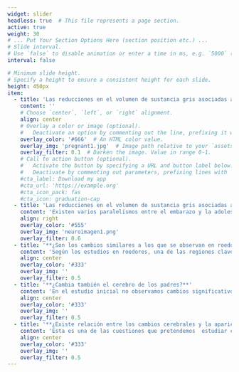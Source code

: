 ```yaml
---
widget: slider
headless: true  # This file represents a page section.
active: true
weight: 30
# ... Put Your Section Options Here (section position etc.) ...
# Slide interval.
# Use `false` to disable animation or enter a time in ms, e.g. `5000` (5s).
interval: false

# Minimum slide height.
# Specify a height to ensure a consistent height for each slide.
height: 450px
item:
  - title: 'Las reducciones en el volumen de sustancia gris asociadas al embarazo, **¿son similares a las que ocurrían durante la adolescencia?**'
    content: ''
    # Choose `center`, `left`, or `right` alignment.
    align: center
    # Overlay a color or image (optional).
    #   Deactivate an option by commenting out the line, prefixing it with `#`.
    overlay_color: '#666'  # An HTML color value.
    overlay_img: 'pregnant1.jpg'  # Image path relative to your `assets/media/` folder
    overlay_filter: 0.1  # Darken the image. Value in range 0-1.
    # Call to action button (optional).
    #   Activate the button by specifying a URL and button label below.
    #   Deactivate by commenting out parameters, prefixing lines with `#`.
    #cta_label: Download my app
    #cta_url: 'https://example.org'
    #cta_icon_pack: fas
    #cta_icon: graduation-cap
  - title: 'Las reducciones en el volumen de sustancia gris asociadas al embarazo, **¿son similares a las que ocurrían durante la adolescencia?**'
    content: 'Existen varios paralelismos entre el embarazo y la adolescencia: ambas etapas vitales se caracterizan por cambios físicos rápidos, grandes fluctuaciones hormonales, una mayor incidencia de trastornos mentales y reducciones en el volumen de sustancia gris. En un artículo publicado en 2019, indicamos que los cambios anatómicos asociados al embarazo son similares en magnitud y forma a los que se producen durante la adolescencia [(4)](https://pubmed.ncbi.nlm.nih.gov/30663172/).'
    align: right
    overlay_color: '#555'
    overlay_img: 'neuroimagen1.png'
    overlay_filter: 0.6
  - title: '**¿Son los cambios similares a los que se observan en roedores?**'
    content: 'Según los estudios en roedores, una de las regiones clave del circuito maternal es el núcleo accumbens; área central del circuito mesolímbico dopaminérgico. Estos estudios indican que las fluctuaciones hormonales asociadas al embarazo y al parto producen cambios en la anatomía y función del núcleo accumbens, facilitando el inicio de la conducta maternal. Según la literatura animal, estos cambios presumiblemente “convierten” a las crías en el estímulo apetitivo más relevante para la madre durante el posparto.  En un estudio publicado en 2020 demostramos que en mujeres la anatomía de esta estructura subcortical también se modifica durante el embarazo y que cuanto mayor es el cambio anatómico mayor es la respuesta funcional de esta región ante estímulos asociados al bebé [(5)](https://www.sciencedirect.com/science/article/pii/S030645301931248X?via%3Dihub).'
    align: center
    overlay_color: '#333'
    overlay_img: ''
    overlay_filter: 0.5
  - title: '**¿Cambia también el cerebro de los padres?**'
    content: 'En el estudio inicial no observamos cambios significativos en el volumen cerebral de los padres. Sin embargo, cuando ploteábamos las distribuciones de cambios anatómicos en madres, padres y controles, podíamos observar que la distribución de la muestra de padres se situaba entre la de madres y la de controles; algunos padres mostraban reducciones en el volumen de sustancia gris y otros no. En un estudio publicado en 2021, en el que utilizamos métodos basados en el análisis de superficies y estadística centrada en permutaciones, observamos cambios sutiles en el grosor cortical del precuneus en padres. También observamos que aquellos padres que mostraban mayor respuesta cerebral ante estímulos procedentes de su hijo también mostraban mayor cambio anatómico [(11)](https://academic.oup.com/cercorcomms/article/1/1/tgaa082/5955504).'
    align: center
    overlay_color: '#333'
    overlay_img: ''
    overlay_filter: 0.5
  - title: '**¿Existe relación entre los cambios cerebrales y la aparición de patología mental posparto?**'
    content: 'Esta es una de las cuestiones que pretendemos  estudiar con los proyectos que estamos llevando a cabo en la actualidad. A fecha de hoy, hemos publicado un artículo de revisión sobre las bases cerebrales de la patología mental posparto [(12)](https://link.springer.com/article/10.1007/s00737-018-0889-z).'
    align: center
    overlay_color: '#333'
    overlay_img: ''
    overlay_filter: 0.5
---
```


## 